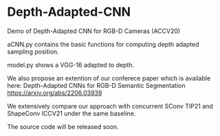 # Depth-Adapted-CNN

Demo of Depth-Adapted CNN for RGB-D Cameras (ACCV20)

aCNN.py contains the basic functions for computing depth adapted sampling position.

model.py shows a VGG-16 adapted to depth.

We also propose an extention of our conferece paper which is available here: 
Depth-Adapted CNNs for RGB-D Semantic Segmentation https://arxiv.org/abs/2206.03939

We extensively compare our approach with concurrent SConv TIP21 and ShapeConv ICCV21 under the same baseline.

The source code will be released soon.
